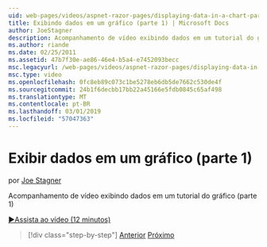 ```yaml
---
uid: web-pages/videos/aspnet-razor-pages/displaying-data-in-a-chart-part-1
title: Exibindo dados em um gráfico (parte 1) | Microsoft Docs
author: JoeStagner
description: Acompanhamento de vídeo exibindo dados em um tutorial do gráfico (parte 1)
ms.author: riande
ms.date: 02/25/2011
ms.assetid: 47b7f30e-ae86-46e4-b5a4-e7452093becc
msc.legacyurl: /web-pages/videos/aspnet-razor-pages/displaying-data-in-a-chart-part-1
msc.type: video
ms.openlocfilehash: 0fc8eb89c073c1be5278eb6db5de7662c530de4f
ms.sourcegitcommit: 24b1f6decbb17bb22a45166e5fdb0845c65af498
ms.translationtype: MT
ms.contentlocale: pt-BR
ms.lasthandoff: 03/01/2019
ms.locfileid: "57047363"
---
```

<a name="displaying-data-in-a-chart-part-1"></a>Exibir dados em um gráfico (parte 1)
====================
por [Joe Stagner](https://github.com/JoeStagner)

Acompanhamento de vídeo exibindo dados em um tutorial do gráfico (parte 1)

[&#9654;Assista ao vídeo (12 minutos)](https://channel9.msdn.com/Blogs/ASP-NET-Site-Videos/displaying-data-in-a-chart-part-1)

> [!div class="step-by-step"]
> [Anterior](displaying-data-in-a-grid.md)
> [Próximo](displaying-data-in-a-chart-part-2.md)

